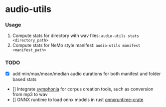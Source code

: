 # audio-utils

### Usage

1. Compute stats for directory with wav files: `audio-utils stats <directory_path>`
2. Compute stats for NeMo style manifest: `audio-utils manifest <manifest_path>`

### TODO
- [x] add min/max/mean/median audio durations for both manifest and folder based stats
- [] Integrate [symphonia](https://github.com/pdeljanov/Symphonia) for corpus creation tools, such as conversion from mp3 to wav
- [] ONNX runtime to load onnx models in rust [onnxruntime-crate](https://docs.rs/onnxruntime/latest/onnxruntime/)
